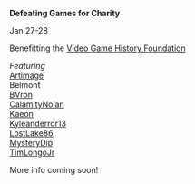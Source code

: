 **Defeating Games for Charity**

Jan 27-28

Benefitting the [Video Game History Foundation](https://gamehistory.org/)

_Featuring_\
[Artimage](twitch.tv/artimage84)\
Belmont\
[BVron](https://www.twitch.tv/bvronmusic)\
[CalamityNolan](https://www.twitch.tv/calamitynolan)\
[Kaeon](https://www.twitch.tv/kaeon)\
[Kyleanderror13](https://www.twitch.tv/kyleanderror13)\
[LostLake86](https://www.twitch.tv/lostlake86)\
[MysteryDip](https://www.twitch.tv/mystery_dip)\
[TimLongoJr](https://www.twitch.tv/timlongojr)

More info coming soon!
